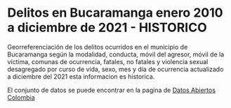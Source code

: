 # Delitos en Bucaramanga enero 2010 a diciembre de 2021 - HISTORICO

Georreferenciación de los delitos ocurridos en el municipio de Bucaramanga según la modalidad, conducta, móvil del agresor, móvil de la víctima, comunas de ocurrencia, fatales, no fatales y violencia sexual desagregado por curso de vida, sexo, mes y día de ocurrencia actualizado a diciembre del 2021 esta informacion es historica.

El conjunto de datos se puede encontrar en la pagina de [Datos Abiertos Colombia](https://www.datos.gov.co/Seguridad-y-Defensa/40-Delitos-en-Bucaramanga-enero-2010-a-diciembre-d/75fz-q98y)